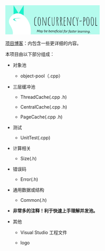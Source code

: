<img title="" src="High-concurrency-pool/logo/logo.png" alt="High-concurrency-pool" width="296" data-align="center">

[项目博客](https://weihehe.top/2024/08/27/%E6%B1%A0%E5%8C%96%E6%8A%80%E6%9C%AF/)：内包含一些更详细的内容。

本项目由以下部分组成：

- 对象池
  
  - object-pool（.cpp）

- 三层缓冲池
  
  - ThreadCache(.cpp .h)
  
  - CentralCache(.cpp .h)
  
  - PageCache(.cpp .h)

- 测试
  
  - UnitTest(.cpp)

- 计算相关
  
  - Size(.h)

- 错误码
  
  - Error(.h)

- 通用数据或结构
  
  - Common(.h)

- **非常多的注释！利于快速上手理解并发池。**

- 其他
  
  - Visual Studio 工程文件
  
  - logo
